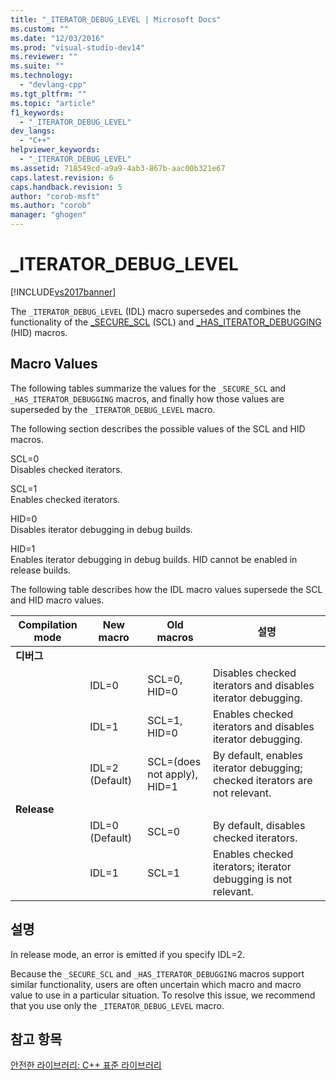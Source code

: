```yaml
---
title: "_ITERATOR_DEBUG_LEVEL | Microsoft Docs"
ms.custom: ""
ms.date: "12/03/2016"
ms.prod: "visual-studio-dev14"
ms.reviewer: ""
ms.suite: ""
ms.technology: 
  - "devlang-cpp"
ms.tgt_pltfrm: ""
ms.topic: "article"
f1_keywords: 
  - "_ITERATOR_DEBUG_LEVEL"
dev_langs: 
  - "C++"
helpviewer_keywords: 
  - "_ITERATOR_DEBUG_LEVEL"
ms.assetid: 718549cd-a9a9-4ab3-867b-aac00b321e67
caps.latest.revision: 6
caps.handback.revision: 5
author: "corob-msft"
ms.author: "corob"
manager: "ghogen"
---
```

# _ITERATOR_DEBUG_LEVEL
[!INCLUDE[vs2017banner](../assembler/inline/includes/vs2017banner.md)]

The `_ITERATOR_DEBUG_LEVEL` \(IDL\) macro supersedes and combines the functionality of the [\_SECURE\_SCL](../standard-library/secure-scl.md) \(SCL\) and [\_HAS\_ITERATOR\_DEBUGGING](../standard-library/has-iterator-debugging.md) \(HID\) macros.  
  
## Macro Values  
 The following tables summarize the values for the `_SECURE_SCL` and `_HAS_ITERATOR_DEBUGGING` macros, and finally how those values are superseded by the `_ITERATOR_DEBUG_LEVEL` macro.  
  
 The following section describes the possible values of the SCL and HID macros.  
  
 SCL\=0  
 Disables checked iterators.  
  
 SCL\=1  
 Enables checked iterators.  
  
 HID\=0  
 Disables iterator debugging in debug builds.  
  
 HID\=1  
 Enables iterator debugging in debug builds.  HID cannot be enabled in release builds.  
  
 The following table describes how the IDL macro values supersede the SCL and HID macro values.  
  
|Compilation mode|New macro|Old macros|설명|  
|----------------------|---------------|----------------|--------|  
|**디버그**||||  
||IDL\=0|SCL\=0, HID\=0|Disables checked iterators and disables iterator debugging.|  
||IDL\=1|SCL\=1, HID\=0|Enables checked iterators and disables iterator debugging.|  
||IDL\=2 \(Default\)|SCL\=\(does not apply\), HID\=1|By default, enables iterator debugging; checked iterators are not relevant.|  
|**Release**||||  
||IDL\=0 \(Default\)|SCL\=0|By default, disables checked iterators.|  
||IDL\=1|SCL\=1|Enables checked iterators; iterator debugging is not relevant.|  
  
## 설명  
 In release mode, an error is emitted if you specify IDL\=2.  
  
 Because the `_SECURE_SCL` and `_HAS_ITERATOR_DEBUGGING` macros support similar functionality, users are often uncertain which macro and macro value to use in a particular situation.  To resolve this issue, we recommend that you use only the `_ITERATOR_DEBUG_LEVEL` macro.  
  
## 참고 항목  
 [안전한 라이브러리: C\+\+ 표준 라이브러리](../standard-library/safe-libraries-cpp-standard-library.md)